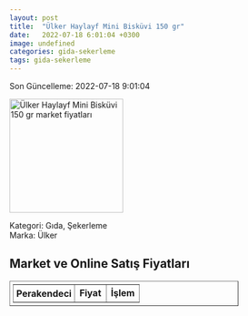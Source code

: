 ```yaml
---
layout: post
title:  "Ülker Haylayf Mini Bisküvi 150 gr"
date:   2022-07-18 6:01:04 +0300
image: undefined
categories: gida-sekerleme
tags: gida-sekerleme
---
```


Son Güncelleme: 2022-07-18 9:01:04

<img src="undefined" width="200" alt="Ülker Haylayf Mini Bisküvi 150 gr market fiyatları" />

Kategori: Gıda, Şekerleme
<br />
Marka: Ülker

<h2>Market ve Online Satış Fiyatları</h2>

<table border="1" style="padding: 5px;width:80%;">
  <tr>
    <td style="padding: 5px;"><strong>Perakendeci</strong></td>
    <td><strong>Fiyat</strong></td>
    <td><strong>İşlem</strong></td>
  </tr>
  
</table>
